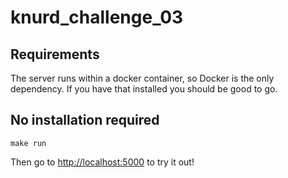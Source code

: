 # knurd_challenge_03

## Requirements ##
The server runs within a docker container, so Docker is the only dependency. If you have that installed you should be good to go.

## No installation required ##
```
make run
```

Then go to [http://localhost:5000](http://localhost:5000) to try it out!
